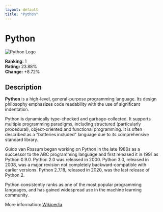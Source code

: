 ```yaml
---
layout: default
title: "Python"
---
```

# Python

![Python Logo](https://upload.wikimedia.org/wikipedia/commons/thumb/c/c3/Python-logo-notext.svg/500px-Python-logo-notext.svg.png)

**Ranking:** 1  
**Rating:** 23.88%  
**Change:** +8.72%

## Description

<p class="mw-empty-elt">

</p>

<p><b>Python</b> is a high-level, general-purpose programming language. Its design philosophy emphasizes code readability with the use of significant indentation.
</p><p>Python is dynamically type-checked and garbage-collected. It supports multiple programming paradigms, including structured (particularly procedural), object-oriented and functional programming. It is often described as a "batteries included" language due to its comprehensive standard library.
</p><p>Guido van Rossum began working on Python in the late 1980s as a successor to the ABC programming language and first released it in 1991 as Python 0.9.0. Python 2.0 was released in 2000. Python 3.0, released in 2008, was a major revision not completely backward-compatible with earlier versions. Python 2.7.18, released in 2020, was the last release of Python 2.
</p><p>Python consistently ranks as one of the most popular programming languages, and has gained widespread use in the machine learning community.
</p>

More information: [Wikipedia](https://en.wikipedia.org/wiki/Python_(programming_language))
